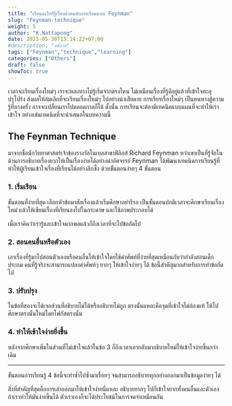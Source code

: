 ```yaml
---
title: "เรียนอะไรก็รู้เรื่องด้วยหลักการเรียนแบบ Feynman"
slug: "Feynman-technique"
weight: 5
author: "K.Nattapong"
date: 2023-05-30T15:14:22+07:00
#description: "อธิบาย"
tags: ["Feynman","technique","learning"]
categories: ["Others"]
draft: false
showToc: true
---
```


เวลาจะเรียนเรื่องใหม่ๆ เราจะหลงทางไม่รู้เริ่มจากตรงไหน ไม่เหมือนเรื่องที่รู้ดีอยู่แล้วที่เข้าใจทะลุปรุโปร่ง ส่งผลให้ล้มเลิกที่จะเรียนเรื่องใหม่ๆ ไปอย่างน่าเสียดาย การเรียรเรื่องใหม่ๆ เป็นหนทางสู้ความรู้ที่บางครั้ง อาจจะเปลี่ยนเราไปตลอดกาลก็ได้ ดั้งนั้น การเรียนจะต้องมีเทคนิคแบบแผนที่จะทำให้เราเข้าใจ อย่างเช่นเทคนิดที่จะนำเสนอในบทความนี้

## The Feynman Technique

มาจากชื่อนักวิทยาศาสตร์เจ้าข้องรางวัลโนเบลสาขาฟิลิกส์ Richard Feynman ทว่าเขาเป็นที่รู้จักในด้านการอธิบายเรื่องยากให้เป็นเรื่องง่ายได้อย่างน่าอัศจรรย์
Feynman ได้พัฒนาเทคนิคการเรียนรู้ที่ทำให้ผู้เรียนเข้าใจเรื่องที่เรียนได้อย่างลึกซึ้ง ด้วยขั้นตอนง่ายๆ 4 ขั้นตอน

### 1. เริ่มเรียน

ขั้นตอนที่ง่ายที่สุด เลือกหัวข้อมาสักเรื่องแล้วเริ่มศึกษาอย่ารีรอ เป็นขั้นตอนปกติเวลาจะศึกษาเรียนเรื่องใหม่ แล้วให้เขียนเรื่องที่เรียนลงไปในกระดาษ และใช้ภาพประกอบได้

เมื่อเราคิดว่าเรารู้และเข้าใจมากพอแล้วก็ถึงเวลาที่จะไปข้อถัดไป

### 2. สอนคนอื่นหรือตัวเอง

เอาเรื่องที่รู้มาไปสอนตัวเองหรือคนอื่นให้เข้าใจโดยใช้คำศัพท์ที่ง่ายที่สุดเหมือนกับว่ากำลังสอนเด็กประถม คนที่รู้จริงจะสามารถแปลงคำศัพท์ๆ ยากๆ ให้เข้าใจง่ายๆ ได้ ข้อนี้สำคัญมากสำหรับการทำข้อถัดไป

### 3. ปรับปรุง

ในข้อที่สองจะได้เจอส่วนที่อธิบายไม่ได้หรืออธิบายไม่ถูก ตรงนั้นแหละคือจุดที่เข้าใจไม่ถ่องแท้ ให้ไปศึกษาตรงนั้นใหม่โดยโฟกัสตรงนั้น

### 4. ทำให้เข้าใจง่ายยิ่งขึ้น

หลังจากศึกษาเพิ่มในส่วนที่ไม่เข้าใจแล้วในข้อ 3 ก็ถึงเวลาเอากลับมาอธิบายใหม่ให้เข้าใจง่ายขึ้นกว่าเดิม

---

ขั้นตอนการเรียนรู้ 4 ข้อนี้จะทำซ้ำไปซ้ำมาเรื่อยๆ จนสามารถอธิบายทุกอย่างออกมาเป็นข้อมูลง่ายๆ ได้

สิ่งที่สำคัญที่สุดคือการเล่าออกมาให้เข้าใจง่ายนี่แหละ อธิบายยากๆ ไปก็เข้าใจยากทั้งคนอื่นและตัวเอง ถ้าเราทำให้มันง่ายขึ้นได้ ตัวเราเองก็จะได้ประโยชน์ในการจดจำเหมือนกัน
